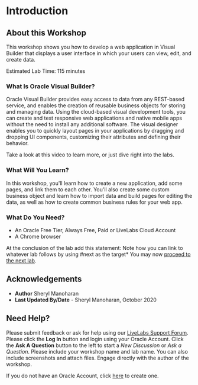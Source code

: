 # Introduction

## About this Workshop

This workshop shows you how to develop a web application in Visual Builder that displays a user interface in which your users can view, edit, and create data.

Estimated Lab Time: 115 minutes

### What Is Oracle Visual Builder?
Oracle Visual Builder provides easy access to data from any REST-based service, and enables the creation of reusable business objects for storing and managing data. Using the cloud-based visual development tools, you can create and test responsive web applications and native mobile apps without the need to install any additional software. The visual designer enables you to quickly layout pages in your applications by dragging and dropping UI components, customizing their attributes and defining their behavior.  

Take a look at this video to learn more, or just dive right into the labs.

  [](youtube:Z-b0ayPRhwY)

### What Will You Learn?

In this workshop, you'll learn how to create a new application, add some pages, and link them to each other. You'll also create some custom business object and learn how to import data and build pages for editing the data, as well as how to create common business rules for your web app.

### What Do You Need?



* An Oracle Free Tier, Always Free, Paid or LiveLabs Cloud Account
* A Chrome browser

At the conclusion of the lab add this statement: Note how you can link to whatever lab follows by using #next as the target*
You may now [proceed to the next lab](#next).

## Acknowledgements
* **Author** Sheryl Manoharan
* **Last Updated By/Date** - Sheryl Manoharan, October 2020

## Need Help?
Please submit feedback or ask for help using our [LiveLabs Support Forum](https://community.oracle.com/tech/developers/categories/livelabsdiscussions). Please click the **Log In** button and login using your Oracle Account. Click the **Ask A Question** button to the left to start a *New Discussion* or *Ask a Question*.  Please include your workshop name and lab name.  You can also include screenshots and attach files.  Engage directly with the author of the workshop.

If you do not have an Oracle Account, click [here](https://profile.oracle.com/myprofile/account/create-account.jspx) to create one.

